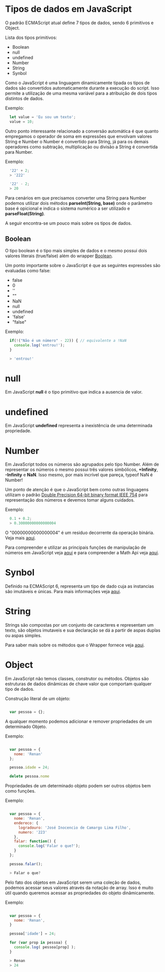 # Tipos de dados em JavaScript

O padrão ECMAScript atual define 7 tipos de dados, sendo 6 primitivos e Object.

Lista dos tipos primitivos:
- Boolean
- null
- undefined
- Number
- String
- Synbol

Como o JavaScript é uma linguagem dinamicamente tipada os tipos de dados são convertidos automaticamente durante a execução do script. Isso permite a utilização de uma mesma variável para a atribuição de dois tipos distintos de dados.

Exemplo:

```js
  let value = 'Eu sou um texto';
  value = 10;
```

Outro ponto interessante relacionado a conversão automática é que quanto empregamos o operador de soma em expressões que envolvam valores String e Number o Number é convertido para String, já para os demais operadores como subtração, multiplicação ou divisão a String é convertida para Number.

Exemplo:

```js
  '22' + 2;
  > '222'

  '22' - 2;
  > 20
```

Para cenários em que precisamos converter uma String para Number podemos utilizar dois métodos **parseInt(String, base)** onde o parâmetro base é opicional e indica o sistema numérico a ser utilizado e **parseFloat(String)**.

A seguir encontra-se um pouco mais sobre os tipos de dados.

## Boolean

O tipo boolean é o tipo mais simples de dados e o mesmo possui dois valores literais (true/false) além do wrapper [Boolean](https://developer.mozilla.org/pt-BR/docs/Web/JavaScript/Reference/Global_Objects/Boolean).

Um ponto importante sobre o JavaScript é que as seguintes expressões são evaluadas como false:

  - false
  - 0
  - ''
  - ""
  - NaN
  - null
  - undefined
  - 'false'
  - "false"

Exemplo:

```js
  if(!("Não é um número" - 22)) { // equivalente a !NaN
    console.log('entrou!');
  }

  > 'entrou!'
```

# null

Em JavaScript **null** é o tipo primitivo que indica a ausencia de valor.

# undefined

Em JavaScript **undefined** representa a inexistência de uma determinada propriedade.

# Number

Em JavaScript todos os números são agrupados pelo tipo Number. Além de representar os números o mesmo possui três valores simbólicos, **+Infinity**, **-Infinity** e **NaN**. Isso mesmo, por mais incrível que pareça, typeof NaN é Number!

Um ponto de atenção é que o JavaScript bem como outras linguagens utilizam o padrão [Double Precision 64-bit binary format IEEE 754](https://en.wikipedia.org/wiki/Double-precision_floating-point_format) para representação dos números e devemos tomar alguns cuidados.

Exemplo:

```js
  0.1 + 0.2;
  > 0.30000000000000004
```

O "00000000000000004" é um residuo decorrente da operação binária. Veja mais [aqui](http://0.30000000000000004.com/).

Para compreender e utilizar as principais funções de manipulação de números em JavaScript veja [aqui](http://www.w3schools.com/js/js_number_methods.asp) e para compreender a Math Api veja [aqui](http://www.w3schools.com/jsref/jsref_obj_math.asp).

# Synbol

Definido na ECMAScript 6, representa um tipo de dado cuja as instancias são imutáveis e únicas. Para mais informações veja [aqui](https://developer.mozilla.org/pt-BR/docs/Web/JavaScript/Reference/Global_Objects/Symbol).

# String

Strings são compostas por um conjunto de caracteres e representam um texto, são objetos imutaveis e sua declaração se dá a partir de aspas duplas ou aspas simples.

Para saber mais sobre os métodos que o Wrapper fornece veja [aqui](http://www.w3schools.com/jsref/jsref_obj_string.asp).

# Object

Em JavaScript não temos classes, construtor ou métodos. Objetos são estruturas de dados dinâmicas de chave valor que comportam qualquer tipo de dados.

Construção literal de um objeto:

```js

  var pessoa = {};

```

A qualquer momento podemos adicionar e remover propriedades de um determinado Objeto.

Exemplo:

```js

  var pessoa = {
    nome: 'Renan'
  };

  pessoa.idade = 24;

  delete pessoa.nome

```

Propriedades de um determinado objeto podem ser outros objetos bem como funções.

Exemplo:

```js

  var pessoa = {
    nome: 'Renan',
    endereco: {
      logradouro: 'José Inocencio de Camargo Lima Filho',
      numero: '223'
    },
    falar: function() {
      console.log('Falar o que?');
    }
  };

  pessoa.falar();

  > Falar o que?

```

Pelo fato dos objetos em JavaScript serem uma coleção de dados, podemos acessar seus valores através da notação de array. Isso é muito útil quando queremos acessar as propriedades do objeto dinâmicamente.

Exemplo:

```js

  var pessoa = {
    nome: 'Renan',
  }

  pessoa['idade'] = 24;

  for (var prop in pessoa) {
    console.log( pessoa[prop] );
  }

  > Renan
  > 24

```
